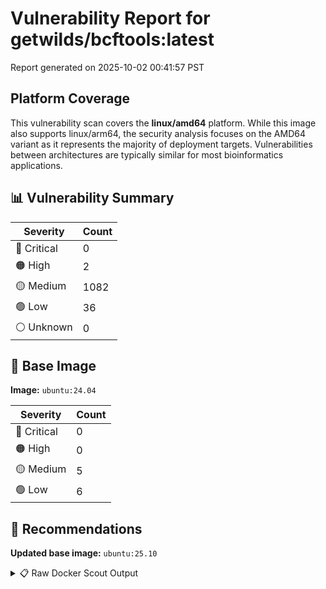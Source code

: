 # Vulnerability Report for getwilds/bcftools:latest

Report generated on 2025-10-02 00:41:57 PST

## Platform Coverage

This vulnerability scan covers the **linux/amd64** platform. While this image also supports linux/arm64, the security analysis focuses on the AMD64 variant as it represents the majority of deployment targets. Vulnerabilities between architectures are typically similar for most bioinformatics applications.

## 📊 Vulnerability Summary

| Severity | Count |
|----------|-------|
| 🔴 Critical | 0 |
| 🟠 High | 2 |
| 🟡 Medium | 1082 |
| 🟢 Low | 36 |
| ⚪ Unknown | 0 |

## 🐳 Base Image

**Image:** `ubuntu:24.04`

| Severity | Count |
|----------|-------|
| 🔴 Critical | 0 |
| 🟠 High | 0 |
| 🟡 Medium | 5 |
| 🟢 Low | 6 |

## 🔄 Recommendations

**Updated base image:** `ubuntu:25.10`

<details>
<summary>📋 Raw Docker Scout Output</summary>

```text
Target             │  getwilds/bcftools:latest-amd64  │    0C     2H   1082M    36L   
    digest           │  54bb64fbbafe                            │                               
  Base image         │  ubuntu:24.04                            │    0C     0H     5M     6L    
  Updated base image │  ubuntu:25.10                            │    0C     0H     0M     0L    
                     │                                          │                  -5     -6    

What's next:
    View vulnerabilities → docker scout cves getwilds/bcftools:latest-amd64
    View base image update recommendations → docker scout recommendations getwilds/bcftools:latest-amd64
    Include policy results in your quickview by supplying an organization → docker scout quickview getwilds/bcftools:latest-amd64 --org <organization>
```
</details>
